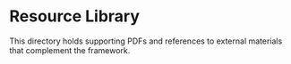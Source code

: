 # Resource Library

This directory holds supporting PDFs and references to external materials that complement the framework.
